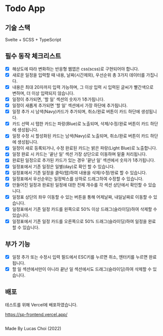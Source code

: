 # Todo App

## 기술 스택

Svelte + SCSS + TypeScript

## 필수 동작 체크리스트

- [x] 해상도에 따라 변화하는 반응형 웹앱은 css(scss)로 구현되어야 합니다.
- [x] 새로운 일정을 입력할 때 내용, 날짜(시간제외), 우선순위 총 3가지 데이터를 가집니다.
- [x] 내용은 최대 20자까지 입력 가능하며, 그 이상 입력 시 입력된 글씨가 빨간색으로 변하며, 더 이상 입력되지 않습니다.
- [x] 일정이 추가되면, '할 일' 섹션의 숫자가 1추가됩니다.
- [x] 일정이 새롭게 추가되면 '할 일' 섹션에서 가장 하단에 추가됩니다.
- [x] 일정 추가 시 남색(Navy)카드가 추가되며, 취소/완료 버튼이 카드 하단에 생성됩니다.
- [x] 카드 선택 시 탭한 카드는 파랑(Blue)로 노출되며, 삭제/수정/완료 버튼이 카드 하단에 생성됩니다.
- [x] 일정 수정 시 할성화된 카드는 남색(Navy)로 노출되며, 취소/완료 버튼이 카드 하단에 생성됩니다.
- [x] 일정이 새로 등록되거나, 수정 완료된 카드는 밝은 파랑(Light Blue)로 노출합니다.
- [x] 일정 완료 시 카드는 '끝난 일' 섹션 가장 상단으로 이동하며 밑줄 처리됩니다.
- [x] 완료된 일정으로 추가된 카드가 있는 경우 '끝난 일' 섹션에서 숫자가 1추가됩니다.
- [x] 일정표에서 기존 일정은 일별(day)로 확인 할 수 있습니다.
- [x] 일정표에서 기존 일정을 클릭(탭)하여 내용을 삭제/수정/완료 할 수 있습니다.
- [x] 일정표에서 우선순위는 일정박스를 상하로 드래그하여 수정할 수 있습니다.
- [x] 만들어진 일정과 완료된 일정에 대한 전체 개수를 각 섹션 상단에서 확인할 수 있습니다.
- [x] 일정표 상단의 좌우 이동할 수 있는 버튼을 통해 어제날짜, 내일날짜로 이동할 수 있습니다.
- [x] 일정표에서 기존 일정 카드를 왼쪽으로 50% 이상 드래그(슬라이딩)하여 삭제할 수 있습니다.
- [x] 일정표에서 기존 일정 카드를 오른쪽으로 50% 드래그(슬라이딩)하여 일정을 완료할 수 있습니다.

## 부가 기능
- [x] 일정 추가 또는 수정시 입력 필드에서 ESC키를 누르면 취소, 엔터키를 누르면 완료 됩니다.
- [x] 할 일 섹션에서만이 아니라 끝난 일 섹션에서도 드래그(슬라이딩)하여 삭제할 수 있습니다.

## 배포

테스트를 위해 Vercel에 배포하였습니다.

https://sp-frontend.vercel.app/

##

Made By Lucas Choi (2022)
